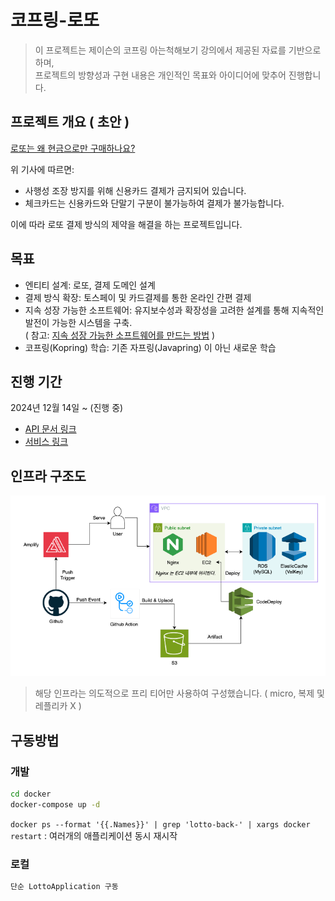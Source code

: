 # 코프링-로또

> 이 프로젝트는 제이슨의 코프링 아는척해보기 강의에서 제공된 자료를 기반으로 하며, <br> 프로젝트의 방향성과 구현 내용은 개인적인 목표와 아이디어에 맞추어 진행합니다.

## 프로젝트 개요 ( 초안 )

[로또는 왜 현금으로만 구매하나요?](https://economist.co.kr/article/view/ecn202409110019)

위 기사에 따르면:

- 사행성 조장 방지를 위해 신용카드 결제가 금지되어 있습니다.
- 체크카드는 신용카드와 단말기 구분이 불가능하여 결제가 불가능합니다.

이에 따라 로또 결제 방식의 제약을 해결을 하는 프로젝트입니다.

## 목표

- 엔티티 설계: 로또, 결제 도메인 설계
- 결제 방식 확장: 토스페이 및 카드결제를 통한 온라인 간편 결제
- 지속 성장 가능한 소프트웨어: 유지보수성과 확장성을 고려한 설계를 통해 지속적인 발전이 가능한 시스템을 구축. <br>
  ( 참고: [지속 성장 가능한 소프트웨어를 만드는 방법](https://www.youtube.com/watch?v=pimYIfXCUe8) )
- 코프링(Kopring) 학습: 기존 자프링(Javapring) 이 아닌 새로운 학습

## 진행 기간
2024년 12월 14일 ~ (진행 중)

- [API 문서 링크](https://youngsu5582.github.io/lotto/)
- [서비스 링크](https://lotto.web.youngsu5582.life/)

## 인프라 구조도

![img.png](static/prod-infra-free-tier.png)

> 해당 인프라는 의도적으로 프리 티어만 사용하여 구성했습니다.
> ( micro, 복제 및 레플리카 X )

## 구동방법

### 개발

```bash
cd docker
docker-compose up -d
```
`docker ps --format '{{.Names}}' | grep 'lotto-back-' | xargs docker restart` : 여러개의 애플리케이션 동시 재시작


### 로컬

```bash
단순 LottoApplication 구동
```
